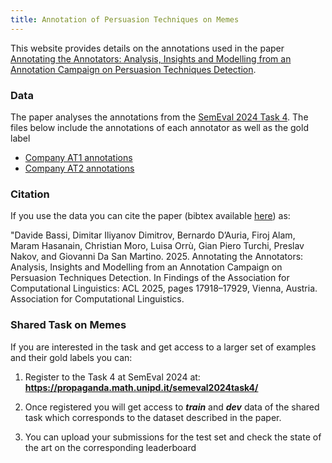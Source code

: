```yaml
---
title: Annotation of Persuasion Techniques on Memes
---
```


This website provides details on the annotations used in the paper <a href="https://aclanthology.org/2025.findings-acl.922/">Annotating the Annotators: Analysis, Insights and Modelling from an Annotation Campaign on Persuasion Techniques Detection</a>.

### Data
The paper analyses the annotations from the <a href="https://aclanthology.org/2024.semeval-1.275/">SemEval 2024 Task 4</a>. The files below include the annotations of each annotator as well as the gold label

- <a href="https://drive.google.com/file/d/1r3lFdak1kujqYv8mCrojQ0MGdVGYk3NG/view?usp=sharing">Company AT1 annotations</a>
- <a href="https://drive.google.com/file/d/1fR1GNO9bj2C_NLdyIOu8_VJl5cROlCGA/view?usp=sharing">Company AT2 annotations</a>


### Citation 
If you use the data you can cite the paper (bibtex available <a href="https://aclanthology.org/2025.findings-acl.922/">here</a>) as:

"Davide Bassi, Dimitar Iliyanov Dimitrov, Bernardo D’Auria, Firoj Alam, Maram Hasanain, Christian Moro, Luisa Orrù, Gian Piero Turchi, Preslav Nakov, and Giovanni Da San Martino. 2025. Annotating the Annotators: Analysis, Insights and Modelling from an Annotation Campaign on Persuasion Techniques Detection. In Findings of the Association for Computational Linguistics: ACL 2025, pages 17918–17929, Vienna, Austria. Association for Computational Linguistics.

### Shared Task on Memes

If you are interested in the task and get access to a larger set of examples and their gold labels you can:

1. Register to the Task 4 at SemEval 2024 at:
<b><a href="https://propaganda.math.unipd.it/semeval2024task4/">https://propaganda.math.unipd.it/semeval2024task4/</a></b>

2. Once registered you will get access to _**train**_ and _**dev**_ data of the shared task which corresponds to
the dataset described in the paper.

3. You can upload your submissions for the test set and check the state of the art on the corresponding leaderboard



